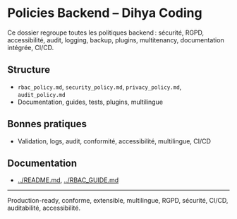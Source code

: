 # Policies Backend – Dihya Coding

Ce dossier regroupe toutes les politiques backend : sécurité, RGPD, accessibilité, audit, logging, backup, plugins, multitenancy, documentation intégrée, CI/CD.

## Structure
- `rbac_policy.md`, `security_policy.md`, `privacy_policy.md`, `audit_policy.md`
- Documentation, guides, tests, plugins, multilingue

## Bonnes pratiques
- Validation, logs, audit, conformité, accessibilité, multilingue, CI/CD

## Documentation
- [../README.md](../README.md), [../RBAC_GUIDE.md](../RBAC_GUIDE.md)

---
Production-ready, conforme, extensible, multilingue, RGPD, sécurité, CI/CD, auditabilité, accessibilité.
